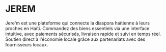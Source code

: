 # JEREM
Jere'm est une plateforme qui connecte la diaspora haïtienne à leurs proches en Haïti. Commandez des biens essentiels via une interface intuitive, avec paiements sécurisés, livraison rapide et suivi en temps réel. Soutien direct à l'économie locale grâce aux partenariats avec des fournisseurs locaux.
